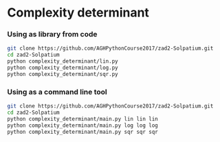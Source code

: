 # Complexity determinant

### Using as library from code
```bash
git clone https://github.com/AGHPythonCourse2017/zad2-Solpatium.git
cd zad2-Solpatium
python complexity_determinant/lin.py
python complexity_determinant/log.py
python complexity_determinant/sqr.py
```
### Using as a command line tool
```bash
git clone https://github.com/AGHPythonCourse2017/zad2-Solpatium.git
cd zad2-Solpatium
python complexity_determinant/main.py lin lin lin
python complexity_determinant/main.py log log log
python complexity_determinant/main.py sqr sqr sqr
```